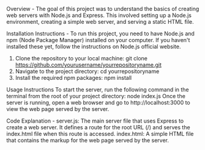 Overview -
The goal of this project was to understand the basics of creating web servers with Node.js and Express. This involved setting up a Node.js environment, creating a simple web server, and serving a static HTML file.

Installation Instructions - 
To run this project, you need to have Node.js and npm (Node Package Manager) installed on your computer. If you haven't installed these yet, follow the instructions on Node.js official website.
1. Clone the repository to your local machine:
git clone https://github.com/yourusername/yourrepositoryname.git
2. Navigate to the project directory:
cd yourrepositoryname
3. Install the required npm packages:
npm install

Usage Instructions
To start the server, run the following command in the terminal from the root of your project directory:
node index.js
Once the server is running, open a web browser and go to http://localhost:3000 to view the web page served by the server.

Code Explanation -
server.js: The main server file that uses Express to create a web server. It defines a route for the root URL (/) and serves the index.html file when this route is accessed.
index.html: A simple HTML file that contains the markup for the web page served by the server.

